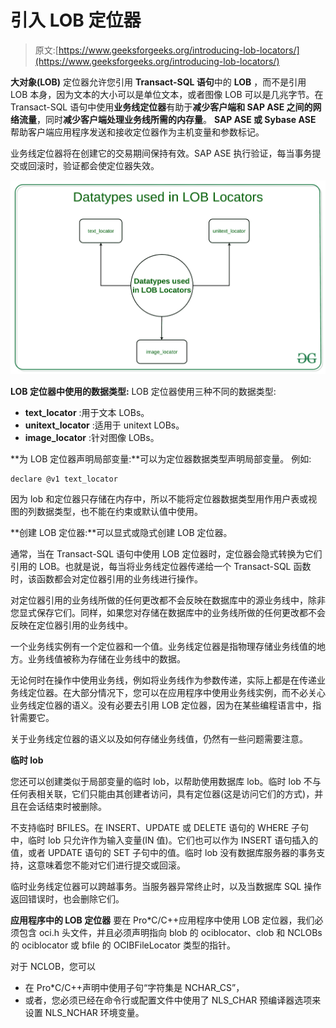 # 引入 LOB 定位器

> 原文:[https://www.geeksforgeeks.org/introducing-lob-locators/](https://www.geeksforgeeks.org/introducing-lob-locators/)

**大对象(LOB)** 定位器允许您引用 **Transact-SQL 语句**中的 **LOB** ，而不是引用 LOB 本身，因为文本的大小可以是单位文本，或者图像 LOB 可以是几兆字节。在 Transact-SQL 语句中使用**业务线定位器**有助于**减少客户端和 SAP ASE 之间的网络流量**，同时**减少客户端处理业务线所需的内存量**。 **SAP ASE 或 Sybase ASE** 帮助客户端应用程序发送和接收定位器作为主机变量和参数标记。

业务线定位器将在创建它的交易期间保持有效。SAP ASE 执行验证，每当事务提交或回滚时，验证都会使定位器失效。

[![](img/8ac3d16209007fe22ab6647b3d370f6b.png)](https://media.geeksforgeeks.org/wp-content/uploads/20190624142352/Datatypes-used-in-LOB-Locators-1.jpg)

**LOB 定位器中使用的数据类型:**
LOB 定位器使用三种不同的数据类型:

*   **text_locator** :用于文本 LOBs。
*   **unitext_locator** :适用于 unitext LOBs。
*   **image_locator** :针对图像 LOBs。

**为 LOB 定位器声明局部变量:**可以为定位器数据类型声明局部变量。
例如:

```
declare @v1 text_locator

```

因为 lob 和定位器只存储在内存中，所以不能将定位器数据类型用作用户表或视图的列数据类型，也不能在约束或默认值中使用。

**创建 LOB 定位器:**可以显式或隐式创建 LOB 定位器。

通常，当在 Transact-SQL 语句中使用 LOB 定位器时，定位器会隐式转换为它们引用的 LOB。也就是说，每当将业务线定位器传递给一个 Transact-SQL 函数时，该函数都会对定位器引用的业务线进行操作。

对定位器引用的业务线所做的任何更改都不会反映在数据库中的源业务线中，除非您显式保存它们。同样，如果您对存储在数据库中的业务线所做的任何更改都不会反映在定位器引用的业务线中。

一个业务线实例有一个定位器和一个值。业务线定位器是指物理存储业务线值的地方。业务线值被称为存储在业务线中的数据。

无论何时在操作中使用业务线，例如将业务线作为参数传递，实际上都是在传递业务线定位器。在大部分情况下，您可以在应用程序中使用业务线实例，而不必关心业务线定位器的语义。没有必要去引用 LOB 定位器，因为在某些编程语言中，指针需要它。

关于业务线定位器的语义以及如何存储业务线值，仍然有一些问题需要注意。

**临时 lob**

您还可以创建类似于局部变量的临时 lob，以帮助使用数据库 lob。临时 lob 不与任何表相关联，它们只能由其创建者访问，具有定位器(这是访问它们的方式)，并且在会话结束时被删除。

不支持临时 BFILES。在 INSERT、UPDATE 或 DELETE 语句的 WHERE 子句中，临时 lob 只允许作为输入变量(IN 值)。它们也可以作为 INSERT 语句插入的值，或者 UPDATE 语句的 SET 子句中的值。临时 lob 没有数据库服务器的事务支持，这意味着您不能对它们进行提交或回滚。

临时业务线定位器可以跨越事务。当服务器异常终止时，以及当数据库 SQL 操作返回错误时，也会删除它们。

**应用程序中的 LOB 定位器**
要在 Pro*C/C++应用程序中使用 LOB 定位器，我们必须包含 oci.h 头文件，并且必须声明指向 blob 的 ociblocator、clob 和 NCLOBs 的 ociblocator 或 bfile 的 OCIBFileLocator 类型的指针。

对于 NCLOB，您可以

*   在 Pro*C/C++声明中使用子句“字符集是 NCHAR_CS”，
*   或者，您必须已经在命令行或配置文件中使用了 NLS_CHAR 预编译器选项来设置 NLS_NCHAR 环境变量。